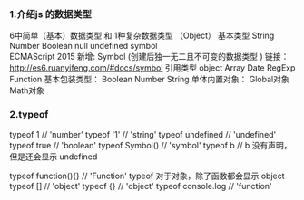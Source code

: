 ### 1.介绍js 的数据类型
6中简单（基本）数据类型  和   1种复杂数据类型 （Object）
基本类型
String
Number
Boolean
null
undefined
symbol  
ECMAScript 2015 新增: Symbol  (创建后独一无二且不可变的数据类型 )
链接：http://es6.ruanyifeng.com/#docs/symbol
引用类型
object
Array    Date    RegExp   Function
基本包装类型： Boolean  Number  String 
单体内置对象： Global对象   Math对象

### 2.typeof 
typeof 1 // 'number'
typeof '1' // 'string'
typeof undefined // 'undefined'
typeof true // 'boolean'
typeof Symbol() // 'symbol'
typeof b // b 没有声明，但是还会显示 undefined

typeof function(){} // 'Function'
typeof 对于对象，除了函数都会显示 object
typeof [] // 'object'
typeof {} // 'object'
typeof console.log // 'function'


